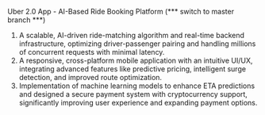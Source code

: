 Uber 2.0 App  - AI-Based Ride Booking Platform (*** switch to master branch ***)

1. A scalable, AI-driven ride-matching algorithm and real-time backend infrastructure, optimizing driver-passenger pairing and handling millions of concurrent requests with minimal latency.
2. A responsive, cross-platform mobile application with an intuitive UI/UX, integrating advanced features like predictive pricing, intelligent surge detection, and improved route optimization.
3. Implementation of machine learning models to enhance ETA predictions and designed a secure payment system with cryptocurrency support, significantly improving user experience and expanding payment options.

